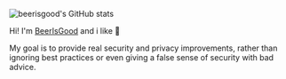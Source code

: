 ![beerisgood's GitHub stats](https://github-readme-stats.vercel.app/api?username=beerisgood&theme=vue&show_icons=true)

Hi! I'm <a rel="me" href="https://infosec.exchange/@beerisgood">BeerIsGood</a> and i like 🍺


My goal is to provide real security and privacy improvements,
rather than ignoring best practices or even giving a false sense of security with bad advice.
